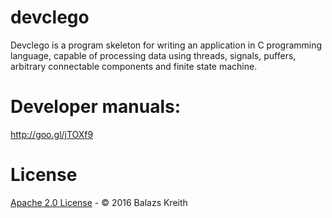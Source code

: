 devclego
==================================

Devclego is a program skeleton for writing an application in C programming language, capable of processing data using threads, signals, puffers, arbitrary connectable components and finite state machine. 

# Developer manuals:

http://goo.gl/jTOXf9


# License

[Apache 2.0 License](LICENSE.md) - &copy; 2016 Balazs Kreith
